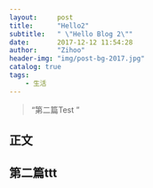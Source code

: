 ```yaml
---
layout:     post
title:      "Hello2"
subtitle:   " \"Hello Blog 2\""
date:       2017-12-12 11:54:28
author:     "Zihoo"
header-img: "img/post-bg-2017.jpg"
catalog: true
tags:
    - 生活
---
```


> “第二篇Test ”


## 正文
第二篇ttt
---
